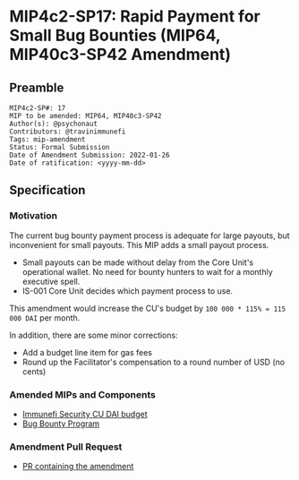 # MIP4c2-SP17: Rapid Payment for Small Bug Bounties (MIP64, MIP40c3-SP42 Amendment)

## Preamble

```
MIP4c2-SP#: 17
MIP to be amended: MIP64, MIP40c3-SP42
Author(s): @psychonaut
Contributors: @travinimmunefi
Tags: mip-amendment
Status: Formal Submission
Date of Amendment Submission: 2022-01-26
Date of ratification: <yyyy-mm-dd>
```
## Specification

### Motivation

The current bug bounty payment process is adequate for large payouts, but inconvenient for small payouts. This MIP adds a small payout process.

- Small payouts can be made without delay from the Core Unit's operational wallet. No need for bounty hunters to wait for a monthly executive spell.
- IS-001 Core Unit decides which payment process to use.

This amendment would increase the CU's budget by `100 000 * 115% = 115 000 DAI` per month.

In addition, there are some minor corrections:

- Add a budget line item for gas fees
- Round up the Facilitator's compensation to a round number of USD (no cents)

### Amended MIPs and Components

- [Immunefi Security CU DAI budget](https://mips.makerdao.com/mips/details/MIP40c3SP42)
- [Bug Bounty Program](https://mips.makerdao.com/mips/details/MIP64)

### Amendment Pull Request

- [PR containing the amendment](https://github.com/makerdao/mips/pull/463)
